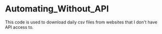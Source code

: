 # Automating_Without_API
This code is used to download daily csv files from websites that I don't have API access to. 

